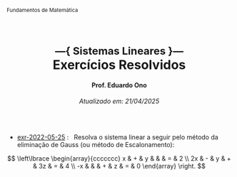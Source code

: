 <sup>Fundamentos de Matemática</sup>
<img alt="" width="100%" height="2px" align="right">

&nbsp;

<h1 align="center"><sup>&mdash;{ Sistemas Lineares }&mdash;</sup><br>Exercícios Resolvidos</h1>
<h4 align="center">Prof. Eduardo Ono</h4>
<h6 align="center">Atualizado em: 21/04/2025</h6>

&nbsp;

* [exr-2022-05-25](./exercicios-resolvidos/exr-2022-05-25.ipynb) : &nbsp; Resolva o sistema linear a seguir pelo método da eliminação de Gauss (ou método de Escalonamento):

$$
\left\lbrace
  \begin{array}{ccccccc}
  x & + & y & & & = & 2 \\
  2x & - & y & + & 3z & = & 4 \\
  -x & & & + & z & = & 0
  \end{array}
\right.
$$

&nbsp;

